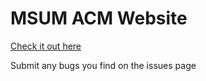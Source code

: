 # MSUM ACM Website

[Check it out here](http://msum-acm.github.io)

Submit any bugs you find on the issues page
